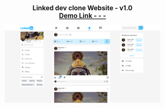 <h2 align="center">
  Linked dev clone Website - v1.0<br/>
  <a href="" target="_blank">Demo Link - - -</a>
</h2>
<div align="center">
  <img alt="Demo" src="./src/assets/Screenshot_3.png" />
</div>
